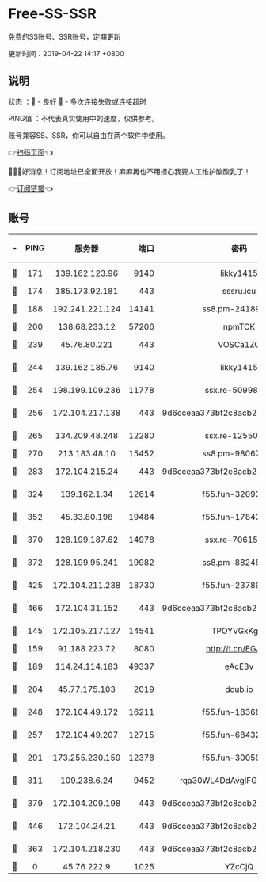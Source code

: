 # Free-SS-SSR

免费的SS账号、SSR账号，定期更新

更新时间：2019-04-22 14:17 +0800

## 说明

状态     ：🙂 - 良好 🙁 - 多次连接失败或连接超时

PING值   ：不代表真实使用中的速度，仅供参考。

账号兼容SS、SSR，你可以自由在两个软件中使用。

👉[扫码页面](https://liesauer.github.io/Free-SS-SSR/)👈

🎉🎉🎉好消息！订阅地址已全面开放！麻麻再也不用担心我要人工维护酸酸乳了！

👉[订阅链接](https://www.liesauer.net/yogurt/subscribe?ACCESS_TOKEN=DAYxR3mMaZAsaqUb)👈

## 账号

|-|PING|服务器|端口|密码|加密方式|区域|
|:----:|:----:|:-----:|-----:|:----:|:----:|:----:|
|🙂|171|139.162.123.96|9140|likky1415|aes-256-cfb|JP|
|🙂|174|185.173.92.181|443|sssru.icu|rc4-md5|RU|
|🙂|188|192.241.221.124|14141|ss8.pm-24189399|aes-256-cfb|US|
|🙂|200|138.68.233.12|57206|npmTCK|rc4-md5|US|
|🙂|239|45.76.80.221|443|VOSCa1ZG|aes-256-cfb|DE|
|🙂|244|139.162.185.76|9140|likky1415|aes-256-cfb|DE|
|🙂|254|198.199.109.236|11778|ssx.re-50998611|aes-256-cfb|US|
|🙂|256|172.104.217.138|443|9d6cceaa373bf2c8acb22e60b6a58be6|aes-256-cfb|US|
|🙂|265|134.209.48.248|12280|ssx.re-12550293|aes-256-cfb|US|
|🙂|270|213.183.48.10|15452|ss8.pm-98067260|rc4-md5|RU|
|🙂|283|172.104.215.24|443|9d6cceaa373bf2c8acb22e60b6a58be6|aes-256-cfb|US|
|🙂|324|139.162.1.34|12614|f55.fun-32093873|aes-256-cfb|SG|
|🙂|352|45.33.80.198|19484|f55.fun-17843218|aes-256-cfb|US|
|🙂|370|128.199.187.62|14978|ssx.re-70615001|aes-256-cfb|SG|
|🙂|372|128.199.95.241|19982|ss8.pm-88248816|aes-256-cfb|SG|
|🙂|425|172.104.211.238|18730|f55.fun-23789353|aes-256-cfb|US|
|🙂|466|172.104.31.152|443|9d6cceaa373bf2c8acb22e60b6a58be6|aes-256-cfb|US|
|🙂|145|172.105.217.127|14541|TPOYVGxKglpi|aes-256-cfb|JP|
|🙂|159|91.188.223.72|8080|http://t.cn/EGJIyrl|rc4-md5|RU|
|🙂|189|114.24.114.183|49337|eAcE3v|chacha20-ietf|TW|
|🙂|204|45.77.175.103|2019|doub.io|aes-128-ctr|SG|
|🙂|248|172.104.49.172|16211|f55.fun-18368784|aes-256-cfb|SG|
|🙂|257|172.104.49.207|12715|f55.fun-68432861|aes-256-cfb|SG|
|🙂|291|173.255.230.159|12378|f55.fun-30059944|aes-256-cfb|US|
|🙂|311|109.238.6.24|9452|rqa30WL4DdAvgIFG6Fs3znzTa|aes-256-cfb|FR|
|🙂|379|172.104.209.198|443|9d6cceaa373bf2c8acb22e60b6a58be6|aes-256-cfb|US|
|🙂|446|172.104.24.21|443|9d6cceaa373bf2c8acb22e60b6a58be6|aes-256-cfb|US|
|🙁|363|172.104.218.230|443|9d6cceaa373bf2c8acb22e60b6a58be6|aes-256-cfb|US|
|🙁|0|45.76.222.9|1025|YZcCjQ|rc4-md5|JP|

